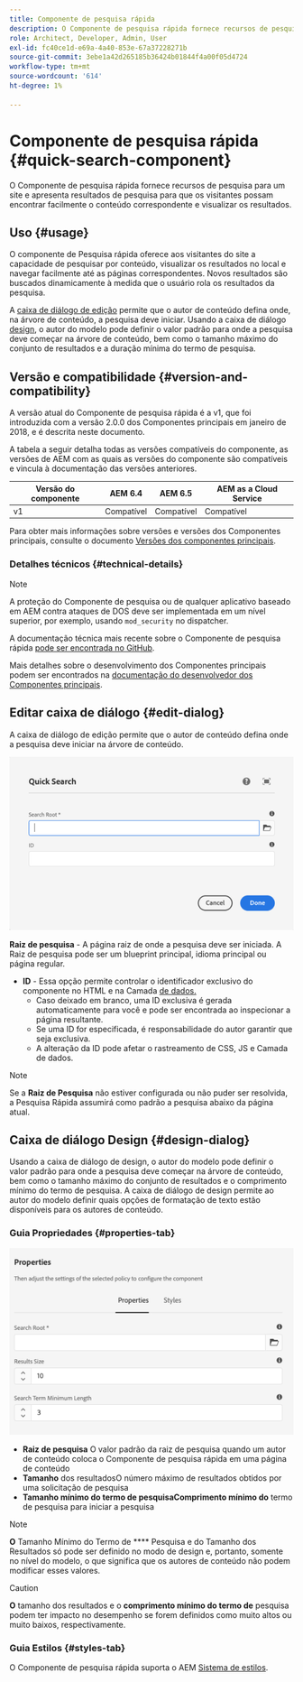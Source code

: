 ```yaml
---
title: Componente de pesquisa rápida
description: O Componente de pesquisa rápida fornece recursos de pesquisa para um site e apresenta resultados de pesquisa para que os visitantes possam pesquisar no site e filtrar os resultados.
role: Architect, Developer, Admin, User
exl-id: fc40ce1d-e69a-4a40-853e-67a37228271b
source-git-commit: 3ebe1a42d265185b36424b01844f4a00f05d4724
workflow-type: tm+mt
source-wordcount: '614'
ht-degree: 1%

---
```


# Componente de pesquisa rápida {#quick-search-component}

O Componente de pesquisa rápida fornece recursos de pesquisa para um site e apresenta resultados de pesquisa para que os visitantes possam encontrar facilmente o conteúdo correspondente e visualizar os resultados.

## Uso {#usage}

O componente de Pesquisa rápida oferece aos visitantes do site a capacidade de pesquisar por conteúdo, visualizar os resultados no local e navegar facilmente até as páginas correspondentes. Novos resultados são buscados dinamicamente à medida que o usuário rola os resultados da pesquisa.

A [caixa de diálogo de edição](#edit-dialog) permite que o autor de conteúdo defina onde, na árvore de conteúdo, a pesquisa deve iniciar. Usando a caixa de diálogo [design](#design-dialog), o autor do modelo pode definir o valor padrão para onde a pesquisa deve começar na árvore de conteúdo, bem como o tamanho máximo do conjunto de resultados e a duração mínima do termo de pesquisa.

## Versão e compatibilidade {#version-and-compatibility}

A versão atual do Componente de pesquisa rápida é a v1, que foi introduzida com a versão 2.0.0 dos Componentes principais em janeiro de 2018, e é descrita neste documento.

A tabela a seguir detalha todas as versões compatíveis do componente, as versões de AEM com as quais as versões do componente são compatíveis e vincula à documentação das versões anteriores.

| Versão do componente | AEM 6.4 | AEM 6.5 | AEM as a Cloud Service |
|--- |--- |--- |---|
| v1 | Compatível | Compatível | Compatível |

Para obter mais informações sobre versões e versões dos Componentes principais, consulte o documento [Versões dos componentes principais](/help/versions.md).

### Detalhes técnicos {#technical-details}

>[!NOTE]
>
>A proteção do Componente de pesquisa ou de qualquer aplicativo baseado em AEM contra ataques de DOS deve ser implementada em um nível superior, por exemplo, usando `mod_security` no dispatcher.

A documentação técnica mais recente sobre o Componente de pesquisa rápida [pode ser encontrada no GitHub](https://adobe.com/go/aem_cmp_tech_search_v1).

Mais detalhes sobre o desenvolvimento dos Componentes principais podem ser encontrados na [documentação do desenvolvedor dos Componentes principais](/help/developing/overview.md).

## Editar caixa de diálogo {#edit-dialog}

A caixa de diálogo de edição permite que o autor de conteúdo defina onde a pesquisa deve iniciar na árvore de conteúdo.

![Caixa de diálogo de edição do Componente de pesquisa rápida](/help/assets/quick-search-edit.png)

**Raiz de pesquisa**  - A página raiz de onde a pesquisa deve ser iniciada. A Raiz de pesquisa pode ser um blueprint principal, idioma principal ou página regular.
* **ID**  - Essa opção permite controlar o identificador exclusivo do componente no HTML e na Camada  [de dados.](/help/developing/data-layer/overview.md)
   * Caso deixado em branco, uma ID exclusiva é gerada automaticamente para você e pode ser encontrada ao inspecionar a página resultante.
   * Se uma ID for especificada, é responsabilidade do autor garantir que seja exclusiva.
   * A alteração da ID pode afetar o rastreamento de CSS, JS e Camada de dados.

>[!NOTE]
>
>Se a **Raiz de Pesquisa** não estiver configurada ou não puder ser resolvida, a Pesquisa Rápida assumirá como padrão a pesquisa abaixo da página atual.

## Caixa de diálogo Design {#design-dialog}

Usando a caixa de diálogo de design, o autor do modelo pode definir o valor padrão para onde a pesquisa deve começar na árvore de conteúdo, bem como o tamanho máximo do conjunto de resultados e o comprimento mínimo do termo de pesquisa. A caixa de diálogo de design permite ao autor do modelo definir quais opções de formatação de texto estão disponíveis para os autores de conteúdo.

### Guia Propriedades {#properties-tab}

![Caixa de diálogo de design do Componente de pesquisa rápida](/help/assets/quick-search-design.png)

* **Raiz de pesquisa**
O valor padrão da raiz de pesquisa quando um autor de conteúdo coloca o Componente de pesquisa rápida em uma página de conteúdo
* **Tamanho**
dos resultadosO número máximo de resultados obtidos por uma solicitação de pesquisa
* **Tamanho mínimo do termo de pesquisaComprimento mínimo do**
termo de pesquisa para iniciar a pesquisa

>[!NOTE]
>
>**O** Tamanho Mínimo do Termo de  **** Pesquisa e do Tamanho dos Resultados só pode ser definido no modo de design e, portanto, somente no nível do modelo, o que significa que os autores de conteúdo não podem modificar esses valores.

>[!CAUTION]
>
>**O** tamanho dos resultados e o  **comprimento mínimo do termo de** pesquisa podem ter impacto no desempenho se forem definidos como muito altos ou muito baixos, respectivamente.

### Guia Estilos {#styles-tab}

O Componente de pesquisa rápida suporta o AEM [Sistema de estilos](/help/get-started/authoring.md#component-styling).
